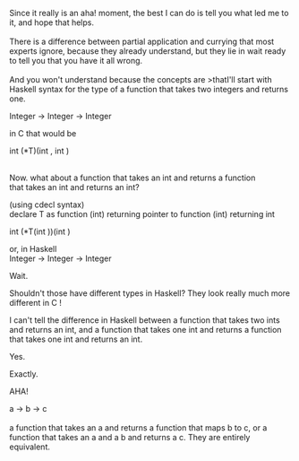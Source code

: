 <html><body><p>Since it really is an aha! moment, the best I can do is tell you what led me to it, and hope that helps.<br><br>There is a difference between partial application and currying that most experts ignore, because they already understand, but they lie in wait ready to tell you that you have it all wrong.<br><br>And you won't understand because the concepts are &gt;thatI'll start with Haskell syntax for the type of a function that takes two integers and returns one.</p><p>Integer -&gt; Integer -&gt; Integer</p>
<p>in C that would be<br></p>
<p> int (*T)(int , int )<br><br></p>
<p>Now. what about a function that takes an int and returns a function<br>that takes an int and returns an int?</p>
<p>(using cdecl syntax)<br>declare T as  function (int) returning pointer to function (int) returning int<br></p>
<p>int (*T(int ))(int )<br></p>
<p>or, in Haskell<br>Integer -&gt; Integer -&gt; Integer</p>
<p>Wait.<br></p>
<p>Shouldn't those have different types in Haskell?  They look really much more different in C !<br></p>
<p>I can't tell the difference in Haskell between a function that takes two ints and returns an int, and a function that takes one int and returns a function that takes one int and returns an int.</p>
<p>Yes.</p>
<p>Exactly.</p>
<p>AHA!</p>
<p>a -&gt; b -&gt; c<br><br>a function that takes an a and returns a function that maps b to c, or a function that takes an a and a b and returns a c. They are entirely equivalent.</p>
<br><p><br></p>
<p><br></p></body></html>
